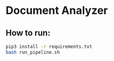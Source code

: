 # Document Analyzer

## How to run:

```bash
pip3 install -r requirements.txt
bash run_pipeline.sh
```
